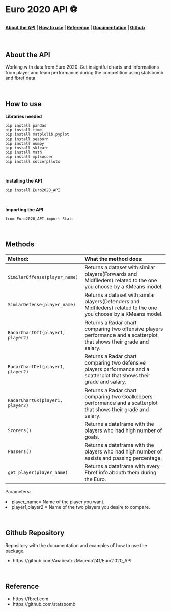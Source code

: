 # Euro 2020 API ⚽️
<h4><a href="#introduction">About the API</a> | <a href="#instruction">How to use</a> | <a href="#reference">Reference</a> | <a href="#functions">Documentation</a> | <a href="#code">Github</a> </h4>

<br />

<h2 id="introduction">About the API </h2>
<p>
	Working with data from Euro 2020.
Get insightful charts and informations from player and team performance during the competition using statsbomb and fbref data.
</p>

<br />

<h2 id="instruction">How to use</h2>

<strong>Libraries needed</strong>

    pip install pandas
    pip install time
    pip install matplolib.pyplot
    pip install seaborn
    pip install numpy
    pip install sklearn
    pip install math
    pip install mplsoccer
    pip install soccerpllots

<br />

<strong>Installing the API</strong>

    pip install Euro2020_API
  
 <br/>   
    
<strong>Importing the API</strong>

    from Euro2020_API import Stats

<br />

<h2 id="functions">Methods</h2>

| Method:                | What the method does:                                                                                                   |
| :----------------------------- | :------------------------------------------------------------------------------------------------------------------- |
|`SimilarOffense(player_name)`| Returns a dataset with similar players(Forwards and Midfileders) related to the one you choose by a KMeans model.                                                                |
|`SimlarDefense(player_name)`| Returns a dataset with similar players(Defenders and Midfileders) related to the one you choose by a KMeans model.                                                       |
|`RadarChartOff(player1, player2)`| Returns a Radar chart comparing two offensive players performance and a scatterplot that shows their grade and salary.                                                          |
|`RadarChartDef(player1, player2)`| Returns a Radar chart comparing two defensive players performance and a scatterplot that shows their grade and salary.                                                                         |
|`RadarChartGK(player1, player2)`| Returns a Radar chart comparing two Goalkeepers performance and a scatterplot that shows their grade and salary.    |
|`Scorers()`| Returns a dataframe with the players who had high number of goals.    |
|`Passers()`| Returns a dataframe with the players who had high number of assists and passing percentage.    |
|`get_player(player_name)`| Returns a dataframe with every Fbref info abouth them during the Euro.    |
<p>Parameters:
  <li>player_name= Name of the player you want.</li>
  <li>player1,player2 = Name of the two players you desire to compare.</li>  
	</ul>
</p>

<br />

<h2 id="code">Github Repository</h2>

Repository with the documentation and examples of how to use the package. 

<ul>
	<li>https://github.com/AnabeatrizMacedo241/Euro2020_API</li>
</ul>

<br />

<h2 id="reference">Reference</h2>

<ul>
	<li>https://fbref.com</li>
	<li>https://github.com/statsbomb</li>
</ul>

<br />
